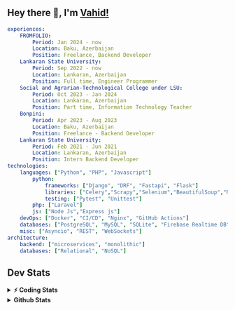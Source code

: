 
## Hey there 👋, I'm [Vahid!](https://github.com/vahidzhe/)

```yaml
experiences:
    FROMFOLIO:
        Period: Jan 2024 - now
        Location: Baku, Azerbaijan
        Position: Freelance, Backend Developer
    Lankaran State University:
        Period: Sep 2022 - now
        Location: Lankaran, Azerbaijan
        Position: Full time, Engineer Programmer
    Social and Agrarian-Technological College under LSU:
        Period: Oct 2023 - Jan 2024
        Location: Lankaran, Azerbaijan
        Position: Part time, Information Technology Teacher
    Bonpini:
        Period: Apr 2023 - Aug 2023
        Location: Baku, Azerbaijan
        Position: Freelance - Backend Developer 
    Lankaran State University:
        Period: Feb 2021 - Jun 2021
        Location: Lankaran, Azerbaijan
        Position: Intern Backend Developer
technologies:
    languages: ["Python", "PHP", "Javascript"]
        python:
            frameworks: ["Django", "DRF", "Fastapi", "Flask"]
            libraries: ["Celery","Scrapy","Selenium","BeautifulSoup","Requests"]
            testing: ["Pytest", "Unittest"]
        php: ["Laravel"]
        js: ["Node Js","Express js"]
    devOps: ["Docker", "CI/CD", "Nginx", "GitHub Actions"]
    databases: ["PostgreSQL", "MySQL", "SQLite", "Firebase Realtime DB", "Redis"]
    misc: ["Asyncio", "REST", "WebSockets"]
architecture: 
    backend: ["microservices", "monolithic"]
    databases: ["Relational", "NoSQL"]
```



## Dev Stats

<details>
  <summary><b>⚡ Coding Stats</b></summary>

<!--START_SECTION:waka-->
![Code Time](http://img.shields.io/badge/Code%20Time-242%20hrs%2010%20mins-blue)

![Profile Views](http://img.shields.io/badge/Profile%20Views-2-blue)

**🐱 My GitHub Data** 

> 📦 ? Used in GitHub's Storage 
 > 
> 💼 Opted to Hire
 > 
> 📜 13 Public Repositories 
 > 
> 🔑 0 Private Repositories 
 > 
**I'm an Early 🐤** 

```text
🌞 Morning                1851 commits        ████░░░░░░░░░░░░░░░░░░░░░   14.28 % 
🌆 Daytime                7286 commits        ██████████████░░░░░░░░░░░   56.19 % 
🌃 Evening                2825 commits        █████░░░░░░░░░░░░░░░░░░░░   21.79 % 
🌙 Night                  1004 commits        ██░░░░░░░░░░░░░░░░░░░░░░░   07.74 % 
```


📊 **This Week I Spent My Time On** 

```text
🕑︎ Time Zone: Asia/Baku

💬 Programming Languages: 
Python                   9 hrs 12 mins       ███████████░░░░░░░░░░░░░░   45.15 % 
PHP                      5 hrs 31 mins       ███████░░░░░░░░░░░░░░░░░░   27.07 % 
YAML                     3 hrs 25 mins       ████░░░░░░░░░░░░░░░░░░░░░   16.76 % 
Bash                     52 mins             █░░░░░░░░░░░░░░░░░░░░░░░░   04.33 % 
SQL                      32 mins             █░░░░░░░░░░░░░░░░░░░░░░░░   02.69 % 

🐱‍💻 Projects: 
example_taskiq           6 hrs 35 mins       ████████░░░░░░░░░░░░░░░░░   32.33 % 
lsu-library-backend      6 hrs 5 mins        ███████░░░░░░░░░░░░░░░░░░   29.92 % 
fromfolio-backend-v2     3 hrs 15 mins       ████░░░░░░░░░░░░░░░░░░░░░   15.96 % 
examole                  1 hr 45 mins        ██░░░░░░░░░░░░░░░░░░░░░░░   08.66 % 
fastapi_taskiq_example   1 hr 12 mins        █░░░░░░░░░░░░░░░░░░░░░░░░   05.91 % 
```

**I Mostly Code in Python** 

```text
Python                   25 repos            ██████████░░░░░░░░░░░░░░░   41.67 % 
JavaScript               11 repos            █████░░░░░░░░░░░░░░░░░░░░   18.33 % 
PHP                      8 repos             ███░░░░░░░░░░░░░░░░░░░░░░   13.33 % 
CSS                      6 repos             ██░░░░░░░░░░░░░░░░░░░░░░░   10.00 % 
HTML                     4 repos             ██░░░░░░░░░░░░░░░░░░░░░░░   06.67 % 
```




 Last Updated on 16/03/2025 00:44:03 UTC
<!--END_SECTION:waka-->
</details>


<details>
  <summary><b> Github Stats</b></summary>

  <br />
  <img height="180em" src="https://github-readme-stats.vercel.app/api?username=vahidzhe&show_icons=true&hide_border=true&&count_private=true&include_all_commits=true&theme=dark" />
  <img height="180em" src="https://github-readme-stats.vercel.app/api/top-langs/?username=vahidzhe&exclude_repo=django_recaptcha_v3,django_blog_v1,django_smartedu_course,css_layout1,task-managment,bonpini_backend_codeigniter&show_icons=true&hide_border=true&layout=compact&theme=dark&langs_count=6"/>
</details>






